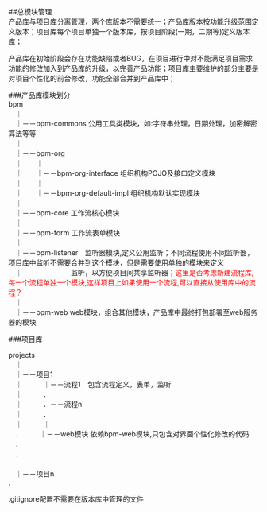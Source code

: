##总模块管理        
产品库与项目库分离管理，两个库版本不需要统一；产品库版本按功能升级范围定义版本；项目库每个项目单独一个版本库，按项目阶段(一期，二期等)定义版本库；        
        
产品库在初始阶段会存在功能缺陷或者BUG，在项目进行中对不能满足项目需求功能的修改加入到产品库的升级，以完善产品功能；项目库主要维护的部分主要是对项目个性化的前台修改，功能全部合并到产品库中；        
        
###产品库模块划分        
bpm          
　｜          
　｜－－bpm-commons  公用工具类模块，如:字符串处理，日期处理，加密解密算法等等            
　｜            
　｜－－bpm-org            
　｜　　｜          
　｜　　｜－－bpm-org-interface 组织机构POJO及接口定义模块          
　｜　　｜          
　｜　　｜－－bpm-org-default-impl 组织机构默认实现模块          
　｜          
　｜－－bpm-core 工作流核心模块          
　｜          
　｜－－bpm-form 工作流表单模块          
　｜          
　｜－－bpm-listener　监听器模块,定义公用监听；不同流程使用不同监听器，项目库中监听不需要合并到这个模块，但是需要使用单独的模块来定义           
　｜　　　　　　　监听，以方便项目间共享监听器；<font color=red>这里是否考虑新建流程库,每一个流程单独一个模块,这样项目上如果使用一个流程,可以直接从使用库中的流程？</font>          
　｜          
　｜－－bpm-web web模块，组合其他模块，产品库中最终打包部署至web服务器的模块          
           
                     
          
        
###项目库        
        
projects        
　｜        
　｜－－项目1        
　｜　　　｜－－流程1　包含流程定义，表单，监听        
　｜　　　．        
　｜　　　．－－流程n        
　｜　　　．        
　｜　　　｜        
　．　　　｜－－web模块 依赖bpm-web模块,只包含对界面个性化修改的代码        
　．        
　．        
　        
　｜－－项目n        
  .        
        
        
        
        
        
        
        
        
        
        
        
        
        
        
        
        
        
        
        
        
        
        
        
.gitignore配置不需要在版本库中管理的文件        
        
        
        
        
        
        
        
        
        
        
        
        
        
        
        
        
        
        
        
        
        
        
        
        
        
        
        
        
        
        
        
        
        
        
        
        
        
        
        
        
        
        
        
        
        
